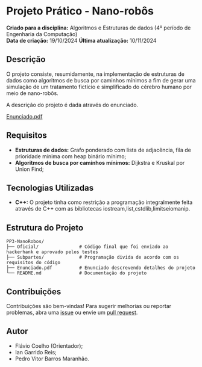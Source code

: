 # Projeto Prático - Nano-robôs
**Criado para a disciplina:** Algoritmos e Estruturas de dados (4º período de Engenharia da Computação)  
**Data de criação:** 19/10/2024
**Última atualização:** 10/11/2024 

## Descrição
O projeto consiste, resumidamente, na implementação de estruturas de dados como algoritmos de busca por caminhos mínimos a fim de gerar uma simulação de um tratamento fictício e simplificado do cérebro humano por meio de nano-robôs. 

A descrição do projeto é dada através do enunciado.

[Enunciado.pdf](https://github.com/IRGarrido/PP3-NanoRobos/blob/master/Enunciado.pdf)

## Requisitos
- **Estruturas de dados:**  Grafo ponderado com lista de adjacência, fila de prioridade mínima com heap binário mínimo;
- **Algoritmos de busca por caminhos mínimos:**  Dijkstra e Kruskal por Union Find;

## Tecnologias Utilizadas
- **C++:** O projeto tinha como restrição a programação integralmente feita através de C++ com as bibliotecas iostream,list,cstdlib,limitseiomanip.


## Estrutura do Projeto
```plaintext
PP3-NanoRobos/
├── Oficial/               # Código final que foi enviado ao hackerhank e aprovado pelos testes
├── Subpartes/             # Programação divida de acordo com os requisitos do código
├── Enunciado.pdf          # Enunciado descrevendo detalhes do projeto
└── README.md              # Documentação do projeto
```

## Contribuições
Contribuições são bem-vindas! Para sugerir melhorias ou reportar problemas, abra uma [issue](https://github.com/seu-usuario/sistema-estoque/issues) ou envie um [pull request](https://github.com/seu-usuario/sistema-estoque/pulls).

## Autor
- Flávio Coelho (Orientador);
- Ian Garrido Reis;
- Pedro Vitor Barros Maranhão.

